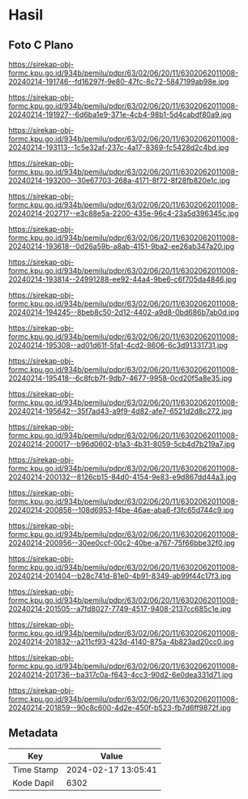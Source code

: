 # Hasil

## Foto C Plano

https://sirekap-obj-formc.kpu.go.id/934b/pemilu/pdpr/63/02/06/20/11/6302062011008-20240214-191746--fd16297f-9e80-47fc-8c72-5847199ab98e.jpg

https://sirekap-obj-formc.kpu.go.id/934b/pemilu/pdpr/63/02/06/20/11/6302062011008-20240214-191927--6d6ba1e9-371e-4cb4-98b1-5d4cabdf80a9.jpg

https://sirekap-obj-formc.kpu.go.id/934b/pemilu/pdpr/63/02/06/20/11/6302062011008-20240214-193113--1c5e32af-237c-4a17-8369-fc5428d2c4bd.jpg

https://sirekap-obj-formc.kpu.go.id/934b/pemilu/pdpr/63/02/06/20/11/6302062011008-20240214-193200--30e67703-268a-4171-8f72-8f28fb820e1c.jpg

https://sirekap-obj-formc.kpu.go.id/934b/pemilu/pdpr/63/02/06/20/11/6302062011008-20240214-202717--e3c88e5a-2200-435e-96c4-23a5d396345c.jpg

https://sirekap-obj-formc.kpu.go.id/934b/pemilu/pdpr/63/02/06/20/11/6302062011008-20240214-193618--0d26a59b-a8ab-4151-9ba2-ee26ab347a20.jpg

https://sirekap-obj-formc.kpu.go.id/934b/pemilu/pdpr/63/02/06/20/11/6302062011008-20240214-193814--24991288-ee92-44a4-9be6-c6f705da4846.jpg

https://sirekap-obj-formc.kpu.go.id/934b/pemilu/pdpr/63/02/06/20/11/6302062011008-20240214-194245--8beb8c50-2d12-4402-a9d8-0bd686b7ab0d.jpg

https://sirekap-obj-formc.kpu.go.id/934b/pemilu/pdpr/63/02/06/20/11/6302062011008-20240214-195308--ad01d61f-5fa1-4cd2-8606-6c3d91331731.jpg

https://sirekap-obj-formc.kpu.go.id/934b/pemilu/pdpr/63/02/06/20/11/6302062011008-20240214-195418--6c8fcb7f-9db7-4677-9958-0cd20f5a8e35.jpg

https://sirekap-obj-formc.kpu.go.id/934b/pemilu/pdpr/63/02/06/20/11/6302062011008-20240214-195642--35f7ad43-a9f9-4d82-afe7-6521d2d8c272.jpg

https://sirekap-obj-formc.kpu.go.id/934b/pemilu/pdpr/63/02/06/20/11/6302062011008-20240214-200017--b96d0602-b1a3-4b31-8059-5cb4d7b219a7.jpg

https://sirekap-obj-formc.kpu.go.id/934b/pemilu/pdpr/63/02/06/20/11/6302062011008-20240214-200132--8126cb15-84d0-4154-9e83-e9d867dd44a3.jpg

https://sirekap-obj-formc.kpu.go.id/934b/pemilu/pdpr/63/02/06/20/11/6302062011008-20240214-200858--108d6953-f4be-46ae-aba6-f3fc65d744c9.jpg

https://sirekap-obj-formc.kpu.go.id/934b/pemilu/pdpr/63/02/06/20/11/6302062011008-20240214-200956--30ee0ccf-00c2-40be-a767-75f66bbe32f0.jpg

https://sirekap-obj-formc.kpu.go.id/934b/pemilu/pdpr/63/02/06/20/11/6302062011008-20240214-201404--b28c741d-81e0-4b91-8349-ab99f44c17f3.jpg

https://sirekap-obj-formc.kpu.go.id/934b/pemilu/pdpr/63/02/06/20/11/6302062011008-20240214-201505--a7fd8027-7749-4517-9408-2137cc685c1e.jpg

https://sirekap-obj-formc.kpu.go.id/934b/pemilu/pdpr/63/02/06/20/11/6302062011008-20240214-201832--a211cf93-423d-4140-875a-4b823ad20cc0.jpg

https://sirekap-obj-formc.kpu.go.id/934b/pemilu/pdpr/63/02/06/20/11/6302062011008-20240214-201736--ba317c0a-f643-4cc3-90d2-6e0dea331d71.jpg

https://sirekap-obj-formc.kpu.go.id/934b/pemilu/pdpr/63/02/06/20/11/6302062011008-20240214-201859--90c8c600-4d2e-450f-b523-fb7d6ff9872f.jpg


## Metadata

| Key        | Value               |
| ---------- | ------------------- |
| Time Stamp | 2024-02-17 13:05:41 |
| Kode Dapil | 6302                |



